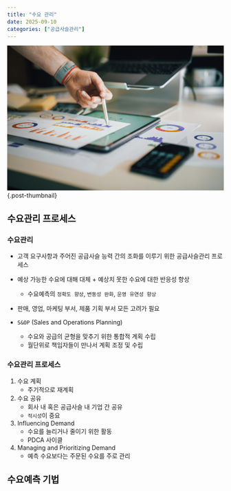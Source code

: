```yaml
---
title: "수요 관리"
date: 2025-09-10
categories: ["공급사슬관리"]
---
```


![](/img/stat-thumb.jpg){.post-thumbnail}

## 수요관리 프로세스

### 수요관리

- 고객 요구사항과 주어진 공급사슬 능력 간의 조화를 이루기 위한 공급사슬관리 프로세스
- 예상 가능한 수요에 대해 대체 + 예상치 못한 수요에 대한 반응성 향상
    - 수요예측의 `정확도 향상`, `변동성 완화`, `운영 유연성 향상`
- 판매, 영업, 마케팅 부서, 제품 기획 부서 모든 고려가 필요

- `S&OP` (Sales and Operations Planning)
    - 수요와 공급의 균형을 맞추기 위한 통합적 계획 수립
    - 월단위로 책임자들이 만나서 계획 조정 및 수립

### 수요관리 프로세스

1. 수요 계획
    - 주기적으로 재계획
2. 수요 공유
    - 회사 내 혹은 공급사슬 내 기업 간 공유
    - `적시성`이 중요
3. Influencing Demand
    - 수요를 늘리거나 줄이기 위한 활동
    - PDCA 사이클
4. Managing and Prioritizing Demand
    - 예측 수요보다는 주문된 수요를 주로 관리

## 수요예측 기법


